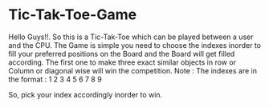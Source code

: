 # Tic-Tak-Toe-Game
Hello Guys!!.
So this is a Tic-Tak-Toe which can be played between a user and the CPU.
The Game is simple you need to choose the indexes inorder to fill your preferred positions on the Board and the Board will get filled according.
The first one to make three exact similar objects in row or Column or diagonal wise will win the competition.
Note : The indexes are in the format :
1  2  3
4  5  6
7  8  9

So, pick your index accordingly inorder to win.
